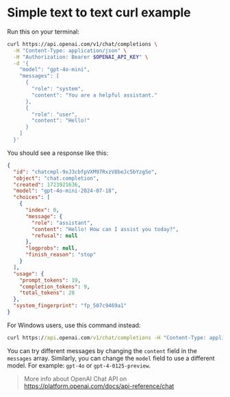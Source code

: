 # Simple text to text curl example

Run this on your terminal:

```bash
curl https://api.openai.com/v1/chat/completions \
  -H "Content-Type: application/json" \
  -H "Authorization: Bearer $OPENAI_API_KEY" \
  -d '{
    "model": "gpt-4o-mini",
    "messages": [
      {
        "role": "system",
        "content": "You are a helpful assistant."
      },
      {
        "role": "user",
        "content": "Hello!"
      }
    ]
  }'
```

You should see a response like this:

```json
{
  "id": "chatcmpl-9xJ3cbfpVXM97RxzV8beJc5bYzgSe",
  "object": "chat.completion",
  "created": 1723921636,
  "model": "gpt-4o-mini-2024-07-18",
  "choices": [
    {
      "index": 0,
      "message": {
        "role": "assistant",
        "content": "Hello! How can I assist you today?",
        "refusal": null
      },
      "logprobs": null,
      "finish_reason": "stop"
    }
  ],
  "usage": {
    "prompt_tokens": 19,
    "completion_tokens": 9,
    "total_tokens": 28
  },
  "system_fingerprint": "fp_507c9469a1"
}
```

For Windows users, use this command instead:

```cmd
curl https://api.openai.com/v1/chat/completions -H "Content-Type: application/json" -H "Authorization: Bearer %OPENAI_API_KEY%" -d "{"model": "gpt-4o-mini", "messages": [{"role": "system", "content": "You are a helpful assistant."}, {"role": "user", "content": "Hello!"}]}"
```

You can try different messages by changing the `content` field in the `messages` array.
Similarly, you can change the `model` field to use a different model. For example: `gpt-4o` or `gpt-4-0125-preview`.

> More info about OpenAI Chat API on <https://platform.openai.com/docs/api-reference/chat>
